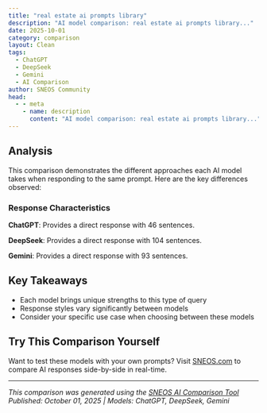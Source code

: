 ```yaml
---
title: "real estate ai prompts library"
description: "AI model comparison: real estate ai prompts library..."
date: 2025-10-01
category: comparison
layout: Clean
tags:
  - ChatGPT
  - DeepSeek
  - Gemini
  - AI Comparison
author: SNEOS Community
head:
  - - meta
    - name: description
      content: "AI model comparison: real estate ai prompts library..."
---
```


<ChatComparison
  title="real estate ai prompts library"
  prompt="real estate ai prompts library"
  :responses='{
    "ChatGPT": "Certainly! Here\u2019s a curated library of AI prompts tailored for real estate professionals. These prompts can be used with AI tools to generate marketing content, analyze market trends, create client communications, and more.\n\n---\n\n### Real Estate AI Prompts Library\n\n#### 1. Property Listings \u0026 Descriptions\n- **Write an engaging property description for a 3-bedroom, 2-bath modern home with a large backyard in [City].**\n- **Create a catchy headline for a luxury condo overlooking the ocean.**\n- **Generate a virtual tour script for a charming Victorian-style house.**\n- **List the top 5 features of this condo in a bulleted format aimed at young professionals.**\n\n#### 2. Marketing \u0026 Social Media\n- **Create a week-long social media content calendar for a real estate agent specializing in first-time homebuyers.**\n- **Write a Facebook post announcing an upcoming open house for a family-friendly neighborhood.**\n- **Generate 3 Instagram captions promoting a newly listed property in a trendy urban area.**\n- **Suggest 5 hashtags for marketing luxury homes in [City].**\n\n#### 3. Client Communication\n- **Draft a follow-up email to a potential homebuyer after their first property viewing.**\n- **Write a friendly SMS reminder about an upcoming appointment with a real estate agent.**\n- **Create a thank-you message for clients who just closed on their home.**\n- **Prepare a detailed FAQ response for buyers about the mortgage pre-approval process.**\n\n#### 4. Market Analysis \u0026 Reporting\n- **Summarize the current real estate market trends in [City] for Q1 2024.**\n- **Explain the impact of rising interest rates on home buying in simple terms for clients.**\n- **Generate a comparative market analysis (CMA) outline for a 4-bedroom house in a suburban area.**\n- **Write a report on emerging neighborhoods with high investment potential in [City].**\n\n#### 5. Real Estate Investment\n- **Provide a pros and cons list for investing in rental properties vs. flipping homes.**\n- **Explain the basics of real estate crowdfunding for new investors.**\n- **Create an elevator pitch for a real estate investment opportunity targeting millennials.**\n- **Generate a list of key metrics to analyze before purchasing a commercial property.**\n\n#### 6. Legal and Documentation Support\n- **Outline the steps involved in closing a home purchase transaction.**\n- **Create a clear explanation of common real estate contract terms for buyers.**\n- **Draft a checklist for sellers to prepare their home for listing.**\n- **Write a summary of landlord responsibilities under tenant law in [State/Country].**\n\n#### 7. Customer Education \u0026 Advice\n- **Write a blog post on tips for first-time homebuyers to secure a mortgage.**\n- **Generate a guide on staging a home to increase its resale value.**\n- **Explain the pros and cons of buying vs. renting a home in today\u2019s market.**\n- **Create a list of questions buyers should ask during a home inspection.**\n\n#### 8. Website \u0026 SEO Content\n- **Generate SEO-friendly meta descriptions for real estate web pages targeting \u201Chomes for sale in [City].\u201D**\n- **Create an FAQ section for a real estate agency website.**\n- **Write an \u201CAbout Us\u201D page for a boutique real estate firm specializing in luxury properties.**\n- **Suggest blog post topics to drive organic traffic to a real estate website.**\n\n---\n\nIf you would like, I can help generate content for any of these prompts or create custom prompts based on your specific needs!",
    "DeepSeek": "Of course! Here is a comprehensive library of AI prompts for real estate, categorized by user role and specific task. This library is designed to help agents, marketers, investors, and other professionals leverage AI (like ChatGPT, Claude, etc.) to save time and enhance their work.\n\n### **How to Use This Library**\n1.  **Copy** a prompt that fits your need.\n2.  **Paste** it into your AI tool of choice.\n3.  **Replace the bracketed \u0060[placeholders]\u0060** with your specific information.\n4.  **Refine** the output as needed.\n\n---\n\n### **Category 1: Marketing \u0026 Listing Content**\n\nThis section is for creating compelling descriptions and marketing materials.\n\n#### **A. Property Descriptions**\n*   **Standard Listing Description:**\n    \u003E \u0022Write a compelling real estate listing description for a \u0060[3-bedroom, 2-bathroom single-family home]\u0060 located at \u0060[123 Main Street, Anytown]\u0060. Highlight key features like \u0060[a recently renovated kitchen, a large backyard with a deck, and a finished basement]\u0060. The tone should be \u0060[warm and inviting]\u0060 and target \u0060[young families or professionals]\u0060. Keep it under 250 words.\u0022\n\n*   **Luxury Property Description:**\n    \u003E \u0022Craft a sophisticated and luxurious property description for a \u0060[penthouse apartment with panoramic city views]\u0060. Emphasize premium features such as \u0060[high-end Sub-Zero and Wolf appliances, imported marble flooring, a private elevator, and 24/7 concierge service]\u0060. Use evocative language that conveys exclusivity and elegance.\u0022\n\n*   **Short \u0026 Punchy Description (for social media/Zillow):**\n    \u003E \u0022Create a short, attention-grabbing property blurb for a \u0060[cozy 2-bedroom condo]\u0060. Focus on the key selling points: \u0060[move-in ready, low HOA fees, prime downtown location]\u0060. Use bullet points and emojis to make it scannable.\u0022\n\n#### **B. Social Media Content**\n*   **Instagram Post Caption:**\n    \u003E \u0022Write an engaging Instagram caption for a new listing. The property is a \u0060[mid-century modern home]\u0060. The caption should be \u0060[conversational and highlight the unique architectural details]\u0060. Include 5 relevant hashtags and a call-to-action to DM for more info.\u0022\n\n*   **Facebook/Instagram Ad Copy:**\n    \u003E \u0022Generate 3 versions of ad copy for a Facebook/Instagram ad promoting a \u0060[first-time home buyer seminar]\u0060. Each version should have a different hook (e.g., affordability, overcoming fear, building wealth). Include a strong call-to-action.\u0022\n\n*   **Email Newsletter Blast:**\n    \u003E \u0022Draft a subject line and body for a monthly real estate newsletter. The theme is \u0060[\u0027Summer Market Update\u0027]\u0060. Include a brief analysis of \u0060[local market trends]\u0060, a featured listing, and a helpful tip for \u0060[home staging]\u0060. Keep the tone professional yet friendly.\u0022\n\n#### **C. Marketing Copy**\n*   **Just Listed/Just Sold Postcard:**\n    \u003E \u0022Create the text for a \u0027Just Sold\u0027 postcard. Property address: \u0060[456 Oak Avenue]\u0060. Sold price: \u0060[$550,000]\u0060. Keep it celebratory and include my contact information: \u0060[Agent Name, Brokerage, Phone, Website]\u0060. Add a line thanking the sellers and offering my services to their neighbors.\u0022\n\n*   **Bio \u0026 \u0022About Me\u0022 Section:**\n    \u003E \u0022Write a professional \u0027About Me\u0027 bio for a real estate agent\u0027s website. My name is \u0060[Your Name]\u0060. I specialize in \u0060[the Anytown luxury condo market]\u0060 and my core values are \u0060[patience, transparency, and fierce negotiation]\u0060. Mention my \u0060[10 years of experience]\u0060 and include a call-to-action to contact me.\u0022\n\n---\n\n### **Category 2: Administrative \u0026 Operations**\n\nStreamline backend tasks and communication.\n\n#### **A. Client Communication**\n*   **Follow-up Email (After a Showing):**\n    \u003E \u0022Draft a polite follow-up email to send to a buyer client after they viewed the property at \u0060[123 Main St]\u0060. Ask for their initial thoughts and if they have any questions. Reassure them of my support.\u0022\n\n*   **Response to a Price Reduction Inquiry:**\n    \u003E \u0022Write a professional email to a seller explaining the rationale for a recommended price reduction on their property at \u0060[789 Elm Street]\u0060. Use \u0060[recent comparable sales data and current market conditions]\u0060 to justify the decision. Be empathetic but data-driven.\u0022\n\n*   **New Client Onboarding Email:**\n    \u003E \u0022Create a welcome email template for new buyer clients. Outline the next steps in the home-buying process, list the documents they should gather, and set expectations for communication.\u0022\n\n#### **B. Business Planning \u0026 Analysis**\n*   **SWOT Analysis:**\n    \u003E \u0022Perform a SWOT analysis (Strengths, Weaknesses, Opportunities, Threats) for a real estate agent focusing on \u0060[the suburban family home market in Anytown]\u0060.\u0022\n\n*   **30-60-90 Day Business Plan:**\n    \u003E \u0022Outline a 30-60-90 day business plan for a new real estate agent. Include goals for lead generation, networking, and education for each time period.\u0022\n\n*   **Script for a Listing Presentation:**\n    \u003E \u0022Write a script for a 15-minute listing presentation. It should cover my marketing plan, comparative market analysis (CMA), and my unique value proposition. Include places to pause for questions.\u0022\n\n---\n\n### **Category 3: Investor \u0026 Analysis Focused**\n\nFor data-driven decision making.\n\n#### **A. Property Analysis**\n*   **BRRRR Strategy Analysis:**\n    \u003E \u0022Act as a real estate investor. Analyze the following property for a BRRRR (Buy, Rehab, Rent, Refinance, Repeat) strategy. Purchase Price: \u0060[$200,000]\u0060. Estimated Rehab: \u0060[$50,000]\u0060. After Repair Value (ARV): \u0060[$320,000]\u0060. Estimated Monthly Rent: \u0060[$2,200]\u0060. Calculate the potential ROI, cash-on-cash return, and outline the key steps and risks.\u0022\n\n*   **Rental Property Cash Flow Analysis:**\n    \u003E \u0022Create a rental property cash flow analysis spreadsheet in text form. Include lines for purchase price, down payment, mortgage payment, property taxes, insurance, property management (\u0060[8%]\u0060), maintenance (\u0060[5%]\u0060), vacancy (\u0060[5%]\u0060), and monthly rent. Calculate monthly and annual cash flow.\u0022\n\n*   **Comparative Market Analysis (CMA) Narrative:**\n    \u003E \u0022Based on the following comparable properties, write a one-paragraph summary for a CMA report explaining the recommended list price of \u0060[$475,000]\u0060 for \u0060[123 Main St]\u0060.\n    \u003E - Comp 1: \u0060[121 Main St]\u0060, sold for \u0060[$470,000]\u0060, \u0060[3 bed/2 bath]\u0060, \u0060[2000 sq ft]\u0060.\n    \u003E - Comp 2: \u0060[125 Main St]\u0060, sold for \u0060[$485,000]\u0060, \u0060[4 bed/2 bath]\u0060, \u0060[2200 sq ft]\u0060.\n    \u003E - Comp 3: \u0060[130 Main St]\u0060, sold for \u0060[$460,000]\u0060, \u0060[3 bed/1.5 bath]\u0060, \u0060[1900 sq ft]\u0060.\u0022\n\n#### **B. Market Research**\n*   **Neighborhood Profile:**\n    \u003E \u0022Research and summarize the \u0060[Greenwood]\u0060 neighborhood in \u0060[Seattle, WA]\u0060 for a potential real estate investor. Focus on demographics, school ratings, average home prices, rental yields, and future development plans.\u0022\n\n*   **Investment Strategy Recommendation:**\n    \u003E \u0022I have \u0060[$100,000]\u0060 to invest in real estate. I am considering \u0060[single-family rentals in the Midwest]\u0060 or \u0060[a REIT]\u0060. Compare these two options based on potential returns, liquidity, management effort, and risk.\u0022\n\n---\n\n### **Category 4: Creative \u0026 Advanced Prompts**\n\nPush the boundaries of standard use cases.\n\n#### **A. Image \u0026 Visualization Ideas**\n*   **Virtual Staging Prompt (for AI image generators like Midjourney/DALL-E):**\n    \u003E \u0022A photorealistic image of a \u0060[spacious, empty living room]\u0060. Virtually stage it with \u0060[a modern gray sofa, a glass coffee table, a large area rug, and abstract art on the walls]\u0060. The style should be \u0060[mid-century modern]\u0060. Lighting: \u0060[bright and airy, with natural light from a large window]\u0060.\u0022\n\n*   **Future Development Visualization:**\n    \u003E \u0022Generate an image of a \u0060[vacant lot at the corner of 5th and Maple]\u0060 transformed into a \u0060[4-story modern apartment building with retail space on the ground floor and a rooftop terrace]\u0060.\u0022\n\n#### **B. Niche Marketing \u0026 Brainstorming**\n*   **Identify a Niche:**\n    \u003E \u0022Brainstorm 5 underserved niches in the \u0060[Anytown]\u0060 real estate market. For each niche, suggest a marketing strategy to reach them. (e.g., \u0027empty nesters downsizing,\u0027 \u0027remote workers seeking home offices\u0027).\u0022\n\n*   **Video Script for a Property Tour:**\n    \u003E \u0022Write a 60-second video script for a TikTok/Instagram Reel tour of a \u0060[stylish downtown loft]\u0060. The script should be fast-paced, highlight the top 3 features \u0060[exposed brick, city views, smart home tech]\u0060, and include on-screen text and a trending audio suggestion.\u0022\n\n#### **C. Legal \u0026 Compliance (Use with Caution - Always Consult a Lawyer)**\n*   **Clause Explanation:**\n",
    "Gemini": "Okay, let\u0027s build a real estate AI prompt library. I\u0027ll categorize them and provide examples.  Remember to tailor these prompts to your specific AI tool and desired output (e.g., a chatbot, image generator, text writer, etc.).\n\n**I. Property Listing Generation \u0026 Enhancement**\n\n*   **Category:**  Description Generation\n    *   **Prompt 1 (Focus on luxury):**  \u0022Write a compelling and descriptive property listing for a [Number]-bedroom, [Number]-bathroom [Type of property: e.g., condo, single-family home, townhouse] located in [Neighborhood/City], [State].  Highlight the luxury features, including [List specific features like: gourmet kitchen, spa-like bathrooms, smart home technology, private balcony with city views]. Target affluent buyers.\u0022\n    *   **Prompt 2 (Focus on family-friendly):** \u0022Generate a property listing description for a [Number]-bedroom, [Number]-bathroom [Type of property] in [Neighborhood], known for its excellent schools. Emphasize the large backyard, proximity to parks and community centers, and safety of the neighborhood. Target young families.\u0022\n    *   **Prompt 3 (Focus on investment):** \u0022Create a property listing highlighting the investment potential of a [Type of property] located in [Area], [State]. Mention rental income potential, appreciation prospects due to [Explain reason, e.g., upcoming development, revitalization project], and low maintenance costs. Target real estate investors.\u0022\n    *   **Prompt 4 (Focus on first-time buyers):**  \u0022Write a welcoming and informative property listing for a [Type of property] in [Area], [State] suitable for first-time homebuyers.  Highlight affordability, convenient location near public transportation and amenities, and potential for future appreciation.\u0022\n    *   **Prompt 5 (Focus on unique features):** \u0022Generate a property listing highlighting the unique features of a [Type of property] at [Address].  Specifically mention the [Unique feature 1], [Unique feature 2], and [Unique feature 3].  Describe how these features enhance the property\u0027s appeal and value.\u0022\n\n*   **Category:**  Headline Generation\n    *   **Prompt 1:** \u0022Generate 5 catchy headlines for a property listing for a modern condo with city views in downtown [City].\u0022\n    *   **Prompt 2:** \u0022Suggest 5 attention-grabbing headlines for a family home near excellent schools in [Neighborhood].\u0022\n    *   **Prompt 3:** \u0022Create 5 headlines emphasizing the investment potential of a fixer-upper in [Location].\u0022\n\n*   **Category:**  Feature Highlight Generation\n    *   **Prompt 1:** \u0022List 10 compelling descriptions for a gourmet kitchen, focusing on high-end appliances and luxurious finishes.\u0022\n    *   **Prompt 2:** \u0022Generate 5 phrases to describe a stunning view of [Landmark/Scenery] from a property.\u0022\n    *   **Prompt 3:** \u0022Create 5 phrases to describe a smart home system in a property listing.\u0022\n\n*   **Category:**  Call to Action\n    *   **Prompt 1:**  \u0022Generate 3 compelling calls to action for the end of a property listing, encouraging potential buyers to schedule a showing.\u0022\n    *   **Prompt 2:** \u0022Suggest 3 different ways to phrase \u0027Contact us today\u0027 in a property listing to make it more engaging.\u0022\n\n**II. Market Analysis \u0026 Research**\n\n*   **Category:**  Trend Analysis\n    *   **Prompt 1:** \u0022Analyze recent real estate trends in [City], [State] and identify the top 3 factors influencing property values.\u0022\n    *   **Prompt 2:** \u0022What are the current trends for [Type of property] in [Neighborhood] and how do they compare to the past year?\u0022\n    *   **Prompt 3:** \u0022Identify emerging trends in the luxury real estate market in [Region].\u0022\n\n*   **Category:**  Comparative Market Analysis (CMA)\n    *   **Prompt 1:** \u0022Generate a CMA report for a [Number]-bedroom, [Number]-bathroom [Type of property] at [Address] in [Neighborhood]. Include comparable properties sold in the last 6 months.\u0022\n    *   **Prompt 2:** \u0022Provide a list of comparable properties for a [Type of property] located in [Neighborhood], considering size, age, and condition.\u0022\n\n*   **Category:**  Investment Opportunity Identification\n    *   **Prompt 1:** \u0022Identify potential investment opportunities in [City] based on current market conditions and future development plans.\u0022\n    *   **Prompt 2:** \u0022Which neighborhoods in [City] offer the highest potential for rental income growth?\u0022\n\n*   **Category:** Demographic Insights\n    *   **Prompt 1:** \u0022Provide demographic data for [Neighborhood], including median age, household income, and family size.\u0022\n    *   **Prompt 2:** \u0022Analyze the demographic trends in [City] and their potential impact on the real estate market.\u0022\n\n**III. Lead Generation \u0026 Customer Relationship Management (CRM)**\n\n*   **Category:**  Email Marketing\n    *   **Prompt 1:** \u0022Write a personalized email to a potential buyer interested in [Type of property] in [Location], highlighting relevant listings and market information.\u0022\n    *   **Prompt 2:** \u0022Create an email campaign targeting first-time homebuyers in [City], offering helpful tips and resources.\u0022\n    *   **Prompt 3:** \u0022Write a follow-up email to a client who recently viewed a property, asking for feedback and offering additional assistance.\u0022\n\n*   **Category:**  Social Media Content\n    *   **Prompt 1:** \u0022Generate 5 social media posts promoting a new listing in [Neighborhood], using engaging visuals and compelling captions.\u0022\n    *   **Prompt 2:** \u0022Create a series of social media posts educating potential buyers about the home buying process.\u0022\n    *   **Prompt 3:** \u0022Suggest social media content ideas to attract potential sellers in [Area].\u0022\n\n*   **Category:**  Chatbot Scripting\n    *   **Prompt 1:** \u0022Write a chatbot script to answer frequently asked questions about buying a home.\u0022\n    *   **Prompt 2:** \u0022Design a chatbot conversation flow to qualify potential leads based on their needs and budget.\u0022\n    *   **Prompt 3:** \u0022Create a chatbot script to schedule property viewings.\u0022\n\n**IV. Property Management**\n\n*   **Category:** Tenant Communication\n    *   **Prompt 1:** \u0022Write a professional and courteous email to tenants regarding upcoming maintenance.\u0022\n    *   **Prompt 2:** \u0022Generate a notice to tenants about a change in property management policies.\u0022\n\n*   **Category:** Maintenance Request Handling\n    *   **Prompt 1:** \u0022Create a chatbot script to handle tenant maintenance requests, gathering necessary information and prioritizing urgent issues.\u0022\n\n*   **Category:** Lease Agreement Summarization\n    *   **Prompt 1:** \u0022Summarize this lease agreement [paste lease agreement text here] into key terms and conditions.\u0022\n\n**V. Image Generation (If your AI tool supports it)**\n\n*   **Category:**  Interior Design\n    *   **Prompt 1:** \u0022Generate a photorealistic image of a modern living room with a fireplace, featuring neutral colors and comfortable furniture.\u0022\n    *   **Prompt 2:** \u0022Create an image of a bright and airy kitchen with stainless steel appliances and a large island.\u0022\n\n*   **Category:**  Exterior Design\n    *   **Prompt 1:** \u0022Generate an image of a beautiful house with a well-manicured lawn and curb appeal.\u0022\n    *   **Prompt 2:** \u0022Create an image of a backyard oasis with a swimming pool, patio, and lush landscaping.\u0022\n\n*   **Category:**  Virtual Staging\n    *   **Prompt 1:** \u0022Generate a photorealistic image of an empty bedroom, virtually staged with modern furniture and decor.\u0022\n\n**VI. Legal \u0026 Compliance (Use with CAUTION and verify with a legal professional)**\n\n*   **Category:** Fair Housing Compliance\n    *   **Prompt 1:**  \u0022List examples of phrases to avoid in property listings that could violate fair housing laws.\u0022\n    *   **Prompt 2:** \u0022Analyze this property listing [paste listing text] for potential fair housing violations.\u0022 (**Remember to have this verified by a legal professional!**)\n\n**Important Considerations for Effective Prompts:**\n\n*   **Specificity:**  The more specific your prompt, the better the results. Include details like property type, location, desired tone, target audience, and key features.\n*   **Context:** Provide sufficient context to the AI. Explain the purpose of the generated content and the desired outcome.\n*   **Keywords:**  Incorporate relevant keywords to improve search engine optimization (SEO).\n*   **Tone \u0026 Style:** Specify the desired tone and style (e.g., professional, friendly, informative, persuasive).\n*   **Iteration:**  Don\u0027t be afraid to experiment with different prompts and refine them based on the results you get.\n*   **Ethical Considerations:** Be mindful of fair housing laws and avoid using discriminatory language.\n*   **Human Review:**  Always review and edit the AI-generated content to ensure accuracy, clarity, and compliance with all applicable regulations.  **Especially for legal and compliance matters, professional review is MANDATORY.**\n*   **Data Privacy:** Be mindful of data privacy laws when using AI to process personal information.\n\n**How to Use This Library:**\n\n1.  **Browse the categories** to find prompts relevant to your needs.\n2.  **Copy and paste** the prompt into your AI tool.\n3.  **Customize the prompt** by filling in the bracketed information with specific details.\n4.  **Experiment** with different prompts and refine them based on the results you get.\n\nThis library is a starting point. As you gain experience using AI in real estate, you\u0027ll develop your own unique prompts that are tailored to your specific needs and workflow. Good luck!\n"
  }'
  published-date="15:27"
/>

## Analysis

This comparison demonstrates the different approaches each AI model takes when responding to the same prompt. Here are the key differences observed:

### Response Characteristics

**ChatGPT**: Provides a direct response with 46 sentences. 

**DeepSeek**: Provides a direct response with 104 sentences. 

**Gemini**: Provides a direct response with 93 sentences. 

## Key Takeaways

- Each model brings unique strengths to this type of query
- Response styles vary significantly between models
- Consider your specific use case when choosing between these models

## Try This Comparison Yourself

Want to test these models with your own prompts? Visit [SNEOS.com](https://sneos.com) to compare AI responses side-by-side in real-time.

---

*This comparison was generated using the [SNEOS AI Comparison Tool](https://sneos.com)*
*Published: October 01, 2025 | Models: ChatGPT, DeepSeek, Gemini*
